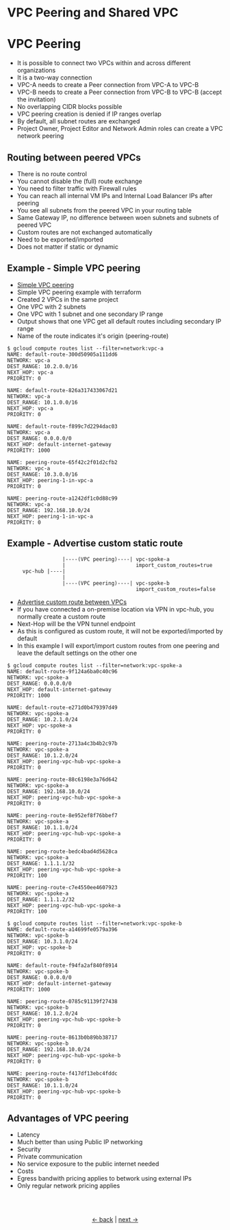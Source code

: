 # VPC Peering and Shared VPC

# VPC Peering

* It is possible to connect two VPCs within and across different organizations
* It is a two-way connection
 * VPC-A needs to create a Peer connection from VPC-A to VPC-B
 * VPC-B needs to create a Peer connection from VPC-B to VPC-B (accept the invitation)
* No overlapping CIDR blocks possible
 * VPC peering creation is denied if IP ranges overlap
* By default, all subnet routes are exchanged
* Project Owner, Project Editor and Network Admin roles can create a VPC network peering

## Routing between peered VPCs

* There is no route control
 * You cannot disable the (full) route exchange
 * You need to filter traffic with Firewall rules
* You can reach all internal VM IPs and Internal Load Balancer IPs after peering
* You see all subnets from the peered VPC in your routing table
 * Same Gateway IP, no difference between woen subnets and subnets of peered VPC
* Custom routes are not exchanged automatically
 * Need to be exported/imported
 * Does not matter if static or dynamic

## Example - Simple VPC peering

* [Simple VPC peering](./example/vpc-peering-simple)
* Simple VPC peering example with terraform
* Created 2 VPCs in the same project
 * One VPC with 2 subnets
 * One VPC with 1 subnet and one secondary IP range
* Output shows that one VPC get all default routes including secondary IP range
 * Name of the route indicates it's origin (peering-route)

```shell
$ gcloud compute routes list --filter=network:vpc-a
NAME: default-route-300d50905a111dd6
NETWORK: vpc-a
DEST_RANGE: 10.2.0.0/16
NEXT_HOP: vpc-a
PRIORITY: 0

NAME: default-route-826a317433067d21
NETWORK: vpc-a
DEST_RANGE: 10.1.0.0/16
NEXT_HOP: vpc-a
PRIORITY: 0

NAME: default-route-f899c7d2294dac03
NETWORK: vpc-a
DEST_RANGE: 0.0.0.0/0
NEXT_HOP: default-internet-gateway
PRIORITY: 1000

NAME: peering-route-65f42c2f01d2cfb2
NETWORK: vpc-a
DEST_RANGE: 10.3.0.0/16
NEXT_HOP: peering-1-in-vpc-a
PRIORITY: 0

NAME: peering-route-a1242df1c0d88c99
NETWORK: vpc-a
DEST_RANGE: 192.168.10.0/24
NEXT_HOP: peering-1-in-vpc-a
PRIORITY: 0
```

## Example - Advertise custom static route

```
                  |----(VPC peering)----| vpc-spoke-a
                  |                       import_custom_routes=true
     vpc-hub |----|
                  |
                  |----(VPC peering)----| vpc-spoke-b
                                          import_custom_routes=false
```

* [Advertise custom route between VPCs](./example/vpc-peering-advertise-custom-route)
* If you have connected a on-premise location via VPN in vpc-hub, you normally create a custom route
 * Next-Hop will be the VPN tunnel endpoint
* As this is configured as custom route, it will not be exported/imported by default
* In this example I will export/import custom routes from one peering and leave the default settings on the other one

```shell
$ gcloud compute routes list --filter=network:vpc-spoke-a
NAME: default-route-9f124a6ba0c40c96
NETWORK: vpc-spoke-a
DEST_RANGE: 0.0.0.0/0
NEXT_HOP: default-internet-gateway
PRIORITY: 1000

NAME: default-route-e271d0b479397d49
NETWORK: vpc-spoke-a
DEST_RANGE: 10.2.1.0/24
NEXT_HOP: vpc-spoke-a
PRIORITY: 0

NAME: peering-route-2713a4c3b4b2c97b
NETWORK: vpc-spoke-a
DEST_RANGE: 10.1.2.0/24
NEXT_HOP: peering-vpc-hub-vpc-spoke-a
PRIORITY: 0

NAME: peering-route-88c6198e3a76d642
NETWORK: vpc-spoke-a
DEST_RANGE: 192.168.10.0/24
NEXT_HOP: peering-vpc-hub-vpc-spoke-a
PRIORITY: 0

NAME: peering-route-8e952ef8f76bbef7
NETWORK: vpc-spoke-a
DEST_RANGE: 10.1.1.0/24
NEXT_HOP: peering-vpc-hub-vpc-spoke-a
PRIORITY: 0

NAME: peering-route-bedc4bad4d5628ca
NETWORK: vpc-spoke-a
DEST_RANGE: 1.1.1.1/32
NEXT_HOP: peering-vpc-hub-vpc-spoke-a
PRIORITY: 100

NAME: peering-route-c7e4550ee4607923
NETWORK: vpc-spoke-a
DEST_RANGE: 1.1.1.2/32
NEXT_HOP: peering-vpc-hub-vpc-spoke-a
PRIORITY: 100
```

```shell
$ gcloud compute routes list --filter=network:vpc-spoke-b
NAME: default-route-a14699fe0579a396
NETWORK: vpc-spoke-b
DEST_RANGE: 10.3.1.0/24
NEXT_HOP: vpc-spoke-b
PRIORITY: 0

NAME: default-route-f94fa2af840f8914
NETWORK: vpc-spoke-b
DEST_RANGE: 0.0.0.0/0
NEXT_HOP: default-internet-gateway
PRIORITY: 1000

NAME: peering-route-0785c91139f27438
NETWORK: vpc-spoke-b
DEST_RANGE: 10.1.2.0/24
NEXT_HOP: peering-vpc-hub-vpc-spoke-b
PRIORITY: 0

NAME: peering-route-8613b0b89bb38717
NETWORK: vpc-spoke-b
DEST_RANGE: 192.168.10.0/24
NEXT_HOP: peering-vpc-hub-vpc-spoke-b
PRIORITY: 0

NAME: peering-route-f417df13ebc4fddc
NETWORK: vpc-spoke-b
DEST_RANGE: 10.1.1.0/24
NEXT_HOP: peering-vpc-hub-vpc-spoke-b
PRIORITY: 0
```

## Advantages of VPC peering

* Latency
 * Much better than using Public IP networking
* Security
 * Private communication
 * No service exposure to the public internet needed
* Costs
 * Egress bandwith pricing applies to betwork using external IPs
 * Only regular network pricing applies

<br/>
<br/>
<p style="text-align: center;">
<a href="./vpc-peering-sharing.md"><- back</a> | <a href="./README.md">next -></a>
</p>
